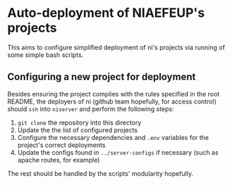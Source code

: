 # Auto-deployment of NIAEFEUP's projects

This aims to configure simplified deployment of ni's projects via running of some simple bash scripts.

## Configuring a new project for deployment

Besides ensuring the project complies with the rules specified in the root README, the deployers of ni (github team hopefully, for access control) should `ssh` into `niserver` and perform the following steps:

1. `git clone` the repository into this directory
1. Update the the list of configured projects 
1. Configure the necessary dependencies and `.env` variables for the project's correct deployments
1. Update the configs found in `../server-configs` if necessary (such as apache routes, for example)

The rest should be handled by the scripts' modularity hopefully.
